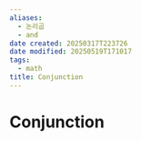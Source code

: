 ```yaml
---
aliases:
  - 논리곱
  - and
date created: 20250317T223726
date modified: 20250519T171017
tags:
  - math
title: Conjunction
---
```


# Conjunction
